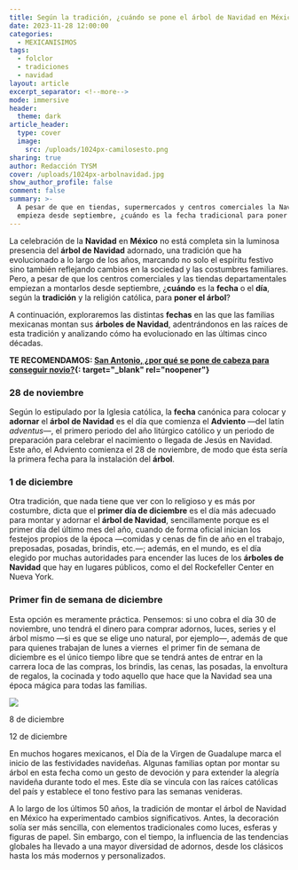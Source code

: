 ```yaml
---
title: Según la tradición, ¿cuándo se pone el árbol de Navidad en México?
date: 2023-11-28 12:00:00
categories:
  - MEXICANISIMOS
tags:
  - folclor
  - tradiciones
  - navidad
layout: article
excerpt_separator: <!--more-->
mode: immersive
header:
  theme: dark
article_header:
  type: cover
  image:
    src: /uploads/1024px-camilosesto.png
sharing: true
author: Redacción TYSM
cover: /uploads/1024px-arbolnavidad.jpg
show_author_profile: false
comment: false
summary: >-
  A pesar de que en tiendas, supermercados y centros comerciales la Navidad
  empieza desde septiembre, ¿cuándo es la fecha tradicional para poner el árbol?
---
```

La celebración de la **Navidad** en **México** no está completa sin la luminosa presencia del **árbol de Navidad** adornado, una tradición que ha evolucionado a lo largo de los años, marcando no solo el espíritu festivo sino también reflejando cambios en la sociedad y las costumbres familiares. Pero, a pesar de que los centros comerciales y las tiendas departamentales empiezan a montarlos desde septiembre, ¿**cuándo** es la **fecha** o el **día**, según la **tradición** y la religión católica, para **poner el árbol**?

A continuación, exploraremos las distintas **fechas** en las que las familias mexicanas montan sus **árboles de Navidad**, adentrándonos en las raíces de esta tradición y analizando cómo ha evolucionado en las últimas cinco décadas.

**TE RECOMENDAMOS: [San Antonio, ¿por qué se pone de cabeza para conseguir novio?](https://blog.tonoysumariachi.com/mexicanisimos/2022/08/22/san-antonio-por-que-se-pone-de-cabeza-para-conseguir-novio.html){: target="_blank" rel="noopener"}**

### 28 de noviembre

Según lo estipulado por la Iglesia católica, la **fecha** canónica para colocar y **adornar** el **árbol de Navidad** es el día que comienza el **Adviento** —del latín *adventus*—, el primero periodo del año litúrgico católico y un periodo de preparación para celebrar el nacimiento o llegada de Jesús en Navidad. Este año, el Adviento comienza el 28 de noviembre, de modo que ésta sería la primera fecha para la instalación del **árbol**.

### 1 de diciembre

Otra tradición, que nada tiene que ver con lo religioso y es más por costumbre, dicta que el **primer día de diciembre** es el día más adecuado para montar y adornar el **árbol de Navidad**, sencillamente porque es el primer día del último mes del año, cuando de forma oficial inician los festejos propios de la época —comidas y cenas de fin de año en el trabajo, preposadas, posadas, brindis, etc.—; además, en el mundo, es el día elegido por muchas autoridades para encender las luces de los **árboles de Navidad** que hay en lugares públicos, como el del Rockefeller Center en Nueva York.

### Primer fin de semana de diciembre

Esta opción es meramente práctica. Pensemos: si uno cobra el día 30 de noviembre, uno tendrá el dinero para comprar adornos, luces, series y el árbol mismo —si es que se elige uno natural, por ejemplo—, además de que para quienes trabajan de lunes a viernes&nbsp; el primer fin de semana de diciembre es el único tiempo libre que se tendrá antes de entrar en la carrera loca de las compras, los brindis, las cenas, las posadas, la envoltura de regalos, la cocinada y todo aquello que hace que la Navidad sea una época mágica para todas las familias.

![](https://upload.wikimedia.org/wikipedia/commons/thumb/6/62/Decorating_the_tree.jpg/921px-Decorating_the_tree.jpg)

8 de diciembre



12 de diciembre

En muchos hogares mexicanos, el Día de la Virgen de Guadalupe marca el inicio de las festividades navideñas. Algunas familias optan por montar su árbol en esta fecha como un gesto de devoción y para extender la alegría navideña durante todo el mes. Este día se vincula con las raíces católicas del país y establece el tono festivo para las semanas venideras.

A lo largo de los últimos 50 años, la tradición de montar el árbol de Navidad en México ha experimentado cambios significativos. Antes, la decoración solía ser más sencilla, con elementos tradicionales como luces, esferas y figuras de papel. Sin embargo, con el tiempo, la influencia de las tendencias globales ha llevado a una mayor diversidad de adornos, desde los clásicos hasta los más modernos y personalizados.